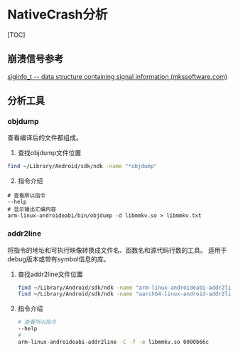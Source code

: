 # NativeCrash分析

[TOC]

## 崩溃信号参考

[siginfo_t -- data structure containing signal information (mkssoftware.com)](https://www.mkssoftware.com/docs/man5/siginfo_t.5.asp)

## 分析工具

### objdump
查看编译后的文件都组成。

1. 查找objdump文件位置

```bash
find ~/Library/Android/sdk/ndk -name "*objdump"
```

2. 指令介绍

```
# 查看所以指令
--help
# 显示输出汇编内容
arm-linux-androideabi/bin/objdump -d libmmkv.so > libmmkv.txt
```

### addr2line

将指令的地址和可执行映像转换成文件名、函数名和源代码行数的工具。
适用于debug版本或带有symbol信息的库。

1. 查找addr2line文件位置

   ```bash
   find ~/Library/Android/sdk/ndk -name "arm-linux-androideabi-addr2line"
   find ~/Library/Android/sdk/ndk -name "aarch64-linux-android-addr2line"
   ```
 
2. 指令介绍

   ```bash
   # 查看所以指令
   --help
   # 
   arm-linux-androideabi-addr2line -C -f -e libmmkv.so 0000b66c
   ```

    

